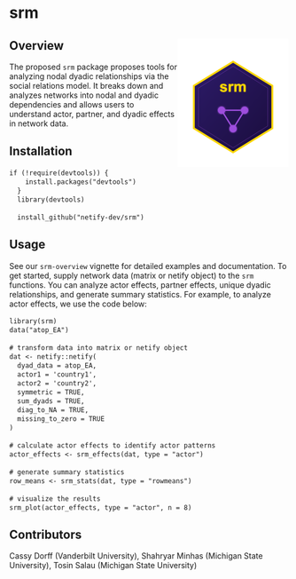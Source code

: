 # srm

## Overview <img src="https://github.com/netify-dev/srm/blob/main/man/figures/srm_hex.png" align = "right"  alt = "hex" width="200px"> 

The proposed `srm` package proposes tools for analyzing nodal dyadic relationships via the social relations model. It breaks down and analyzes networks into nodal and dyadic dependencies and allows users to understand actor, partner, and dyadic effects in network data.

## Installation

    if (!require(devtools)) {
        install.packages("devtools")
      }
      library(devtools)

      install_github("netify-dev/srm")
      
## Usage

See our `srm-overview` vignette for detailed examples and documentation. To get started, supply network data (matrix or netify object) to the `srm` functions. You can analyze actor effects, partner effects, unique dyadic relationships, and generate summary statistics. For example, to analyze actor effects, we use the code below:


    library(srm)
    data("atop_EA")
    
    # transform data into matrix or netify object
    dat <- netify::netify(
      dyad_data = atop_EA,
      actor1 = 'country1',
      actor2 = 'country2',
      symmetric = TRUE,
      sum_dyads = TRUE,
      diag_to_NA = TRUE,
      missing_to_zero = TRUE
    )
    
    # calculate actor effects to identify actor patterns
    actor_effects <- srm_effects(dat, type = "actor")
    
    # generate summary statistics
    row_means <- srm_stats(dat, type = "rowmeans")
    
    # visualize the results
    srm_plot(actor_effects, type = "actor", n = 8)


## Contributors 

Cassy Dorff (Vanderbilt University), Shahryar Minhas (Michigan State University), Tosin Salau (Michigan State University)
